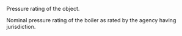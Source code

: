 Pressure rating of the object.


<!-- comment -->


Nominal pressure rating of the boiler as rated by the agency having jurisdiction.
